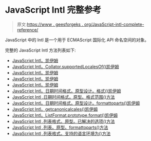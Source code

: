 # JavaScript Intl 完整参考

> 原文:[https://www . geesforgeks . org/JavaScript-intl-complete-reference/](https://www.geeksforgeeks.org/javascript-intl-complete-reference/)

JavaScript 中的 Intl 是一个用于 ECMAScript 国际化 API 命名空间的对象。

完整的 JavaScript Intl 方法列表如下:

*   [JavaScript Intl。凯伊姆](https://www.geeksforgeeks.org/javascript-intl-collator-prototype-resolvedoptions-method/)
*   [JavaScript Intl。Collator.supportedLocalesOf()凯伊姆](https://www.geeksforgeeks.org/javascript-intl-collator-supportedlocalesof-method/)
*   [JavaScript Intl。凯伊姆](https://www.geeksforgeeks.org/javascript-intl-datetimeformat-supportedlocalesof-method/)
*   [JavaScript Intl。凯伊姆](https://www.geeksforgeeks.org/javascript-intl-datetimeformat-prototype-resolvedoptions-method/)
*   [JavaScript Intl。凯伊姆](https://www.geeksforgeeks.org/javascript-intl-datetimeformat-prototype-formatrangetoparts-method/)
*   [JavaScript Intl。日期时间格式。原型设计。格式()凯伊姆](https://www.geeksforgeeks.org/javascript-intl-datetimeformat-prototype-format-method/)
*   [JavaScript Intl .日期时间格式。原型。格式范围()方法](https://www.geeksforgeeks.org/javascript-intl-datetimeformat-prototype-formatrange-method/)
*   [JavaScript Intl。日期时间格式。原型设计。formattoparts()凯伊姆](https://www.geeksforgeeks.org/javascript-intl-datetimeformat-prototype-formattoparts-method/)
*   [JavaScript Intl。getcanonicalcales()凯伊姆](https://www.geeksforgeeks.org/javascript-intl-getcanonicallocales-method/)
*   [JavaScript Intl。ListFormat.prototype.format()凯伊姆](https://www.geeksforgeeks.org/javascript-intl-listformat-prototype-format-method/)
*   [JavaScript Intl .列表格式。原型。已解决的选项()方法](https://www.geeksforgeeks.org/javascript-intl-listformat-prototype-resolvedoptions-method/)
*   [JavaScript Intl .列表。原型。formattoparts()方法](https://www.geeksforgeeks.org/javascript-intl-listformat-prototype-formattoparts-method/)
*   [JavaScript Intl .列表格式。支持的语言环境为()方法](https://www.geeksforgeeks.org/javascript-intl-listformat-supportedlocalesof-method/)